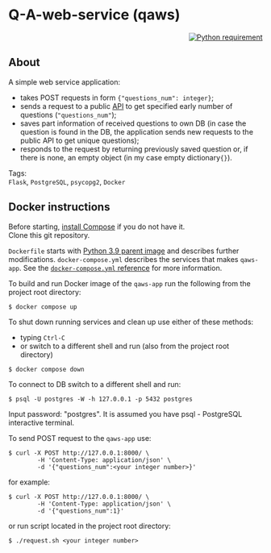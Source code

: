 # Q-A-web-service (qaws)

<p align="right">
  <a href="https://docs.python.org/3.9/">
    <img src="https://img.shields.io/badge/Python-3.9-FFE873.svg?labelColor=4B8BBE"
        alt="Python requirement">
  </a>
</p>

## About

A simple web service application:
* takes POST requests in form `{"questions_num": integer}`;
* sends a request to a public [API](https://jservice.io/api/random?count=1) to get specified early
number of questions (`"questions_num"`);
* saves part information of received questions to own DB (in case the question is found in the DB,
the application sends new requests to the public API to get unique questions);
* responds to the request by returning previously saved question or, if there is none, an empty 
  object (in my case empty dictionary`{}`).

Tags: \
`Flask`, `PostgreSQL`, `psycopg2`, `Docker`

## Docker instructions

Before starting, [install Compose](https://docs.docker.com/compose/install/) if you do not have 
it. \
Clone this git repository.

`Dockerfile` starts with 
[Python 3.9 parent image](https://hub.docker.com/r/library/python/tags/3.9) and describes 
further modifications.
`docker-compose.yml` describes the services that makes `qaws-app`. See the 
[`docker-compose.yml` reference](https://docs.docker.com/compose/compose-file/) for more information.

To build and run Docker image of the `qaws-app` run the following from the project 
root directory: 

```shell
$ docker compose up
```

To shut down running services and clean up use either of these methods:
* typing `Ctrl-C`
* or switch to a different shell and run (also from the project root directory)

```shell
$ docker compose down
```

To connect to DB switch to a different shell and run:
```shell
$ psql -U postgres -W -h 127.0.0.1 -p 5432 postgres
```

Input password: "postgres". It is assumed you have psql - PostgreSQL interactive terminal.

To send POST request to the `qaws-app` use:
```shell
$ curl -X POST http://127.0.0.1:8000/ \
        -H 'Content-Type: application/json' \
        -d '{"questions_num":<your integer number>}'
```
for example:
```
$ curl -X POST http://127.0.0.1:8000/ \
        -H 'Content-Type: application/json' \
        -d '{"questions_num":1}'
```
or run script located in the project root directory:
```shell
$ ./request.sh <your integer number>
```
